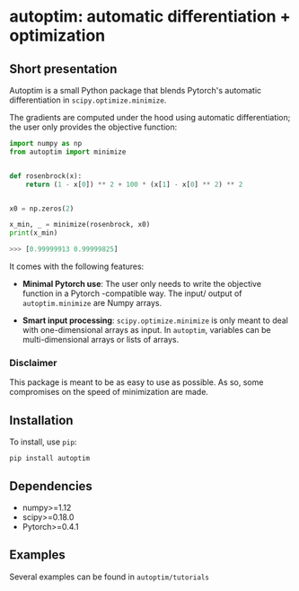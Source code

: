 # autoptim: automatic differentiation + optimization


## Short presentation
Autoptim is a small Python package that blends Pytorch's automatic differentiation in `scipy.optimize.minimize`.

The gradients are computed under the hood using automatic differentiation; the user only provides the objective function:

```python
import numpy as np
from autoptim import minimize


def rosenbrock(x):
    return (1 - x[0]) ** 2 + 100 * (x[1] - x[0] ** 2) ** 2


x0 = np.zeros(2)

x_min, _ = minimize(rosenbrock, x0)
print(x_min)

>>> [0.99999913 0.99999825]
```

It comes with the following features:

- **Minimal Pytorch use**: The user only needs to write the objective function in a Pytorch -compatible way. The input/ output of `autoptim.minimize` are Numpy arrays.

- **Smart input processing**: `scipy.optimize.minimize` is only meant to deal with one-dimensional arrays as input. In `autoptim`, variables can be multi-dimensional arrays or lists of arrays.


### Disclaimer

This package is meant to be as easy to use as possible. As so, some compromises on the speed of minimization are made.
## Installation
  To install, use `pip`:
  ```
  pip install autoptim
  ```
## Dependencies
- numpy>=1.12
- scipy>=0.18.0
- Pytorch>=0.4.1


## Examples
Several examples can be found in `autoptim/tutorials`
